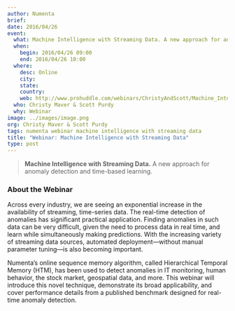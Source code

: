 ```yaml
---
author: Numenta
brief:
date: 2016/04/26
event:
  what: Machine Intelligence with Streaming Data. A new approach for anomaly detection and time-based learning.
  when:
    begin: 2016/04/26 09:00
    end: 2016/04/26 10:00
  where:
    desc: Online
    city:
    state:
    country:
    web: http://www.prohuddle.com/webinars/ChristyAndScott/Machine_Intelligence_with_Streaming_Data_A_New_Approach.php
  who: Christy Maver & Scott Purdy
  why: Webinar
image: ../images/image.png
org: Christy Maver & Scott Purdy
tags: numenta webinar machine intelligence with streaming data
title: "Webinar: Machine Intelligence with Streaming Data"
type: post
---
```


> **Machine Intelligence with Streaming Data.**
> A new approach for anomaly detection and time-based learning.

### About the Webinar

Across every industry, we are seeing an exponential increase in the availability
of streaming, time-series data. The real-time detection of anomalies has
significant practical application. Finding anomalies in such data can be very
difficult, given the need to process data in real time, and learn while
simultaneously making predictions. With the increasing variety of streaming data
sources, automated deployment—without manual parameter tuning—is also becoming
important.

Numenta’s online sequence memory algorithm, called Hierarchical Temporal Memory
(HTM), has been used to detect anomalies in IT monitoring, human behavior, the
stock market, geospatial data, and more. This webinar will introduce this novel
technique, demonstrate its broad applicability, and cover performance details
from a published benchmark designed for real-time anomaly detection.
